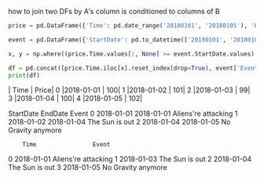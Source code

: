 
how to join two DFs by A's column is conditioned to columns of B

````python
price = pd.DataFrame({'Time': pd.date_range('20180101', '20180105'), 'Price': [100, 101, 99, 100, 102]})

event = pd.DataFrame({'StartDate': pd.to_datetime(['20180101', '20180103', '20180105']), 'EndDate': pd.to_datetime(['20180101', '20180104', '20180105']), 'Event': ["Aliens're attacking", "The Sun is out", "No Gravity anymore"]})

x, y = np.where((price.Time.values[:, None] >= event.StartDate.values) & (price.Time.values[:, None] <= event.EndDate.values))

df = pd.concat([price.Time.iloc[x].reset_index(drop=True), event['Event'].iloc[y].reset_index(drop=True)], axis=1)
print(df)
````

  |      Time | Price|
0 |2018-01-01 |   100|
1 |2018-01-02 |   101|
2 |2018-01-03 |   99|
3 |2018-01-04 |   100|
4 |2018-01-05 |   102|


   StartDate    EndDate                Event
0 2018-01-01 2018-01-01  Aliens're attacking
1 2018-01-02 2018-01-04       The Sun is out
2 2018-01-04 2018-01-05   No Gravity anymore

        Time                Event
0 2018-01-01  Aliens're attacking
1 2018-01-03       The Sun is out
2 2018-01-04       The Sun is out
3 2018-01-05   No Gravity anymore
